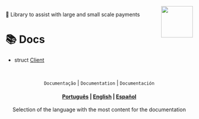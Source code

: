 <img align="right" src="https://imgur.com/EtCvGVc.png" height="85">

🦀 Library to assist with large and small scale payments

# 📚 Docs
- struct [Client](./docs/client.md)

<br>
<div align="center">

  `Documentação` | `Documentation` | `Documentación`
  <h4>
    <a href="./DOCS-PT.md">Português</a> | 
    <a href="./DOCS-EN.md">English</a> | 
    <a href="./DOCS-ES.md">Español</a>
  </h4>
  Selection of the language with the most content for the documentation
</div>